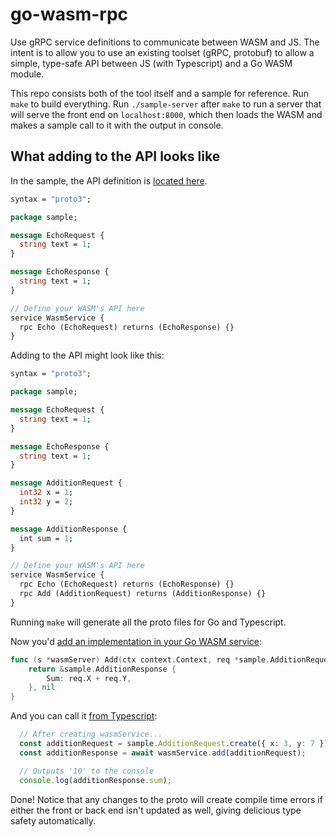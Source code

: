 # go-wasm-rpc

Use gRPC service definitions to communicate between WASM and JS.
The intent is to allow you to use an existing toolset (gRPC, protobuf)
to allow a simple, type-safe API between JS (with Typescript) and
a Go WASM module.

This repo consists both of the tool itself and a sample for reference.
Run `make` to build everything.  Run `./sample-server` after `make` to
run a server that will serve the front end on `localhost:8000`, which then
loads the WASM and makes a sample call to it with the output in console.

## What adding to the API looks like

In the sample, the API definition is [located here](proto/svc_sample.proto).

```protobuf
syntax = "proto3";

package sample;

message EchoRequest {
  string text = 1;
}

message EchoResponse {
  string text = 1;
}

// Define your WASM's API here
service WasmService {
  rpc Echo (EchoRequest) returns (EchoResponse) {}
}
```

Adding to the API might look like this:

```protobuf
syntax = "proto3";

package sample;

message EchoRequest {
  string text = 1;
}

message EchoResponse {
  string text = 1;
}

message AdditionRequest {
  int32 x = 1;
  int32 y = 2;
}

message AdditionResponse {
  int sum = 1;
}

// Define your WASM's API here
service WasmService {
  rpc Echo (EchoRequest) returns (EchoResponse) {}
  rpc Add (AdditionRequest) returns (AdditionResponse) {}
}
```

Running `make` will generate all the proto files for Go and Typescript.

Now you'd [add an implementation in your Go WASM service](lib/wasm/svc_wasm.go):

```go
func (s *wasmServer) Add(ctx context.Context, req *sample.AdditionRequest) (*sample.AdditionResponse, error) {
	return &sample.AdditionResponse {
		Sum: req.X + req.Y,
	}, nil
}
```

And you can call it [from Typescript](front/src/index.ts):

```typescript
  // After creating wasmService...
  const additionRequest = sample.AdditionRequest.create({ x: 3, y: 7 });
  const additionResponse = await wasmService.add(additionRequest);

  // Outputs '10' to the console
  console.log(additionResponse.sum);
```

Done!  Notice that any changes to the proto will create compile time errors
if either the front or back end isn't updated as well, giving delicious type
safety automatically.

